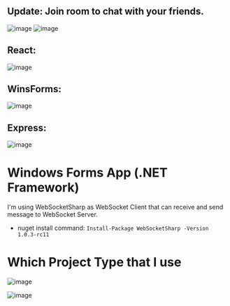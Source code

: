 ## Update: Join room to chat with your friends.
![image](https://github.com/user-attachments/assets/b1c73db0-191a-4da7-a00f-cb0a9cf65d50)
![image](https://github.com/user-attachments/assets/49ef2f22-030d-4b63-bd8b-fca190208557)

## React:
![image](https://github.com/user-attachments/assets/98595559-ba4a-44b2-8265-26742bd13bd0)

## WinsForms:
![image](https://github.com/user-attachments/assets/2bddc1bd-b851-478f-a2f9-44d67df94579)

## Express:
![image](https://github.com/user-attachments/assets/395cd84d-4ff4-41b0-9441-3a3e5a6d7bf9)

# Windows Forms App (.NET Framework)
I'm using WebSocketSharp as WebSocket Client that can receive and send message to WebSocket Server.
- nuget install command: `Install-Package WebSocketSharp -Version 1.0.3-rc11`

# Which Project Type that I use
![image](https://github.com/user-attachments/assets/29ccb191-68b5-44fa-8d69-98c7042ee020)

![image](https://github.com/user-attachments/assets/f64f6458-47c5-41e1-8305-d509849d3a92)
